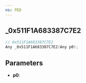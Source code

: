 ```yaml
---
ns: PED
---
```

## _0x511F1A683387C7E2

```c
// 0x511F1A683387C7E2
Any _0x511F1A683387C7E2(Any p0);
```

## Parameters
* **p0**:
